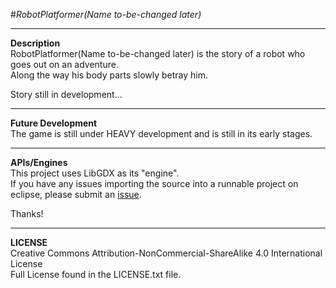 #_RobotPlatformer(Name to-be-changed later)_

------
__Description__  
RobotPlatformer(Name to-be-changed later) is the story of a robot who goes out on an adventure.  
Along the way his body parts slowly betray him.  

Story still in development...

------
__Future Development__  
The game is still under HEAVY development and is still in its early stages.

------
__APIs/Engines__  
This project uses LibGDX as its "engine".  
If you have any issues importing the source into a runnable project on eclipse, please submit an [issue](https://github.com/bigbass1997/ShapeShooter/issues).

Thanks!

------
__LICENSE__  
Creative Commons Attribution-NonCommercial-ShareAlike 4.0 International License  
Full License found in the LICENSE.txt file.
